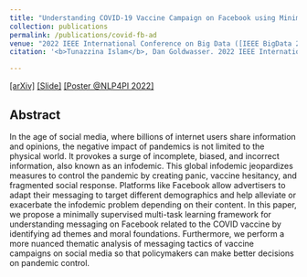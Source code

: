 ```yaml
---
title: "Understanding COVID-19 Vaccine Campaign on Facebook using Minimal Supervision"
collection: publications
permalink: /publications/covid-fb-ad
venue: "2022 IEEE International Conference on Big Data ([IEEE BigData 2022](https://bigdataieee.org/BigData2022/))"
citation: '<b>Tunazzina Islam</b>, Dan Goldwasser. 2022 IEEE International Conference on Big Data (IEEE BigData 2022).'

---
```

[[arXiv]](https://arxiv.org/pdf/2210.10031.pdf) [[Slide]](https://tunazislam.github.io/files/IEEEBigData2022_CovidFBad.pdf) [[Poster @NLP4PI 2022]](https://tunazislam.github.io/files/NLP4PI_poster_FBad_covid_Tunaz.pdf)

## Abstract
In the age of social media, where billions of internet users share information and opinions, the negative impact of pandemics is not limited to the physical world. It provokes a surge of incomplete, biased, and incorrect information, also known as an infodemic. This global infodemic jeopardizes measures to control the pandemic by creating panic, vaccine hesitancy, and fragmented social response. Platforms like Facebook allow advertisers to adapt their messaging to target different demographics and help alleviate or exacerbate the infodemic problem depending on their content. In this paper, we propose a minimally supervised multi-task learning framework for understanding messaging on Facebook related to the COVID vaccine by identifying ad themes and moral foundations. Furthermore, we perform a more nuanced thematic analysis of messaging tactics of vaccine campaigns on social media so that policymakers can make better decisions on pandemic control.
